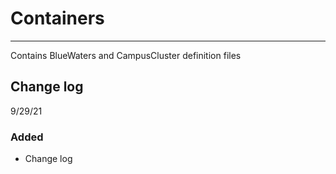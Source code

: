 # Containers
---
Contains BlueWaters and CampusCluster definition files

## Change log
9/29/21
### Added
- Change log
